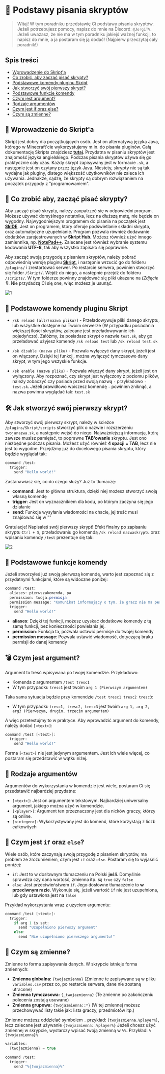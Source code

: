# 🌵 Podstawy pisania skryptów

> Witaj! W tym poradniku przedstawię Ci podstawy pisania skryptów. Jeżeli potrzebujesz pomocy, napisz do mnie na Discord: `@JorgiTV`. Jeżeli uważasz, że nie ma w tym poradniku jakiejś ważnej funkcji, to napisz do mnie, a ja postaram się ją dodać! (Najpierw przeczytaj cały poradnik!)

## Spis treści
* [Wprowadzenie do Skript'a](#wprowadzenie_do_skript)
* [Co zrobić, aby zacząć pisać skrypty?](#co_zrobic_aby_zaczac)
* [Podstawowe komendy pluginu Skript](#podstawowe_komendy)
* [Jak stworzyć swój pierwszy skrypt?](#jak_stworzyc_skrypt)
* [Podstawowe funkcje komendy](#podstawowe_funkcje)
* [Czym jest argument?](#czym_jest_argument)
* [Rodzaje argumentów](#rodzaje_argumentow)
* [Czym jest if oraz else?](#if_oraz_else)
* [Czym są zmienne?](#czym_sa_zmienne)

## 🏓 <a name="wprowadzenie_do_skript">Wprowadzenie do Skript'a</a>
Skript jest dobry dla początkujących osób. Jest on alternatywą języka Java, którego w Minecraft'cie wykorzystujemy m.in. do pisania pluginów. Całą dokumentację Skripta znajdziesz **[tutaj](https://skriptlang.github.io/Skript/index.html)**. Przydatna w pisaniu skryptów jest znajomość języka angielskiego. Podczas pisania skryptów używa się go praktycznie cały czas. Każdy skrypt zapisywany jest w formacie `.sk`, a następnie jest on czytany przez język Java. Niestety, skrypty nie są tak wydajne jak pluginy, dlatego większość użytkowników nie zaleca ich używania. Jednakże, sądzę, że skrypty są dobrym rozwiązaniem na początek przygody z "programowaniem".

## 🔮 <a name="co_zrobic_aby_zaczac">Co zrobić aby, zacząć pisać skrypty?</a>
Aby zacząć pisać skrypty, należy zaopatrzeć się w odpowiedni program. Możesz używać domyślnego notatnika, lecz na dłuższą metę, nie będzie on wygodny. Najwygodniejszym programem do pisania na początek jest **[SkIDE](https://skide.liz3.net/)**. Jest on programem, który oferuje podświetlanie składni skrypta, oraz automatyczne uzupełnianie. Program pozwala również dodawanie dodatków zarejestrowanych w **Skript Hub**. Możesz również użyć innego zamiennika, np. **[NotePad++](https://notepad-plus-plus.org/downloads/)**. Zalecane jest również wybranie systemu kodowania **UTF-8**, tak aby wszystko zapisało się poprawnie.

Aby zacząć swoją przygodę z pisaniem skryptów, należy pobrać odpowiednią wersję pluginu **[Skript](https://github.com/SkriptLang/Skript/releases)**, i następnie wrzucić go do folderu `/plugins/` i zrestartować serwer. Po restarcie serwera, powinien stworzyć się folder `/Skript/`. Wejdź do niego, a następnie przejdź do folderu `/scripts/`. W tym folderze powinny znajdować się pliki ukazane na *(Zdjęcie 1)*. Nie przydadzą Ci się one, więc możesz je usunąć.

![1](img/1.PNG)

## 🍯 <a name="podstawowe_komendy">Podstawowe komendy pluginu Skript</a>
- `/sk reload [all/(nazwa pliku)]` - Przeładowywuje pliki danego skryptu, lub wszystkie dostępne na Twoim serwerze (W przypadku posiadania większej ilości skryptów, zalecane jest przeładowywanie ich pojedyńczo). Załóżmy, że posiadasz skrypt o nazwie `test.sk`, aby go przeładować użyjesz komendy `/sk reload test` lub `/sk reload test.sk`

- `/sk disable (nazwa pliku)` - Pozwala wyłączyć dany skrypt, jeżeli jest on włączony. Dzięki tej funkcji, można wyłączyć tymczasowo dany skrypt, w tym jego wszyskie funkcje.

- `/sk enable (nazwa pliku)` - Pozwala włączyć dany skrypt, jeżeli jest on wyłączony. Aby rozpoznać, czy skrypt jest wyłączony z poziomu plików, należy zobaczyć czy posiada przed swoją nazwą `-` przykładowo `-test.sk`. Jeżeli prawidłowo wpiszesz komendę `-` powinien zniknąć, a nazwa powinna wyglądać tak: `test.sk`

## 🛠️ <a name="jak_stworzyc_skrypt">Jak stworzyć swój pierwszy skrypt?</a>
Aby stworzyć swój pierwszy skrypt, należy w ścieżce `/plugins/Skript/scripts` stworzyć plik o nazwie i rozszerzeniu `twojanazwa.sk`, a następnie wejść do niego. Najważniejszą informacją, którą zawsze musisz pamiętać, to poprawne **TAB'owanie** skryptu. Jest ono niezbędne podczas pisania. Możesz użyć również **4 spacji = TAB**, lecz nie jest to wygodne. Przejdźmy już do docelowego pisania skryptu, który będzie wyglądał tak:

```java
command /test:
  trigger:
    send "Hello world!"
```

Zastanawiasz się, co do czego służy? Już to tłumaczę:

* **command**: Jest to główna struktura, dzięki niej możesz stworzyć swoją własną komendę
* **trigger**: Jest on wyznacznikiem dla kodu, po którym zaczyna się jego działanie
* **send**: Funkcja wysyłania wiadomości na chacie, jej treść musi znajdować się w ""

Gratulacje! Napisałeś swój pierwszy skrypt! Efekt finalny po zapisaniu skryptu `Ctrl + S`, przeładowaniu go komendą `/sk reload nazwaskryptu` oraz wpisaniu komendy `/test` prezentuje się tak:

![2](img/2.PNG)

## 🔐 <a name="podstawowe_funkcje">Podstawowe funkcje komendy</a>
Jeżeli stworzyłeś już swoją pierwszą komendę, warto jest zapoznać się z przydatnymi funkcjami, które są widoczne poniżej:

```java
command /test:
  aliases: pierwszakomenda, pa
  permission: twoja.permisja
  permission message: "Komunikat informujący o tym, że gracz nie ma permisji"
  trigger:
    send "Hello world!"
```

* **aliases**: Dzięki tej funkcji, możesz uzyskać dodatkowe komendy z tą samą funkcji, bez konieczności powielania jej.
* **permission**: Funkcja ta, pozwala ustawić permisje do twojej komendy
* **permission message**: Pozwala ustawić wiadomość, dotyczącą braku permisji do danej komendy

## 💣 <a name="czym_jest_argument">Czym jest argument?</a>
Argument to treść wpisywana po twojej komendzie. Przykładowo:
* Komenda z argumentem `/test tresc1`
* W tym przypadku `tresc1` jest twoim `arg 1 (Pierwszym argumentem)`

Taka sama sytuacja będzie przy komendzie `/test tresc1 tresc2 tresc3`:
* W tym przypadku `tresc1, tresc2, tresc3` jest twoim `arg 1, arg 2, arg3 (Pierwszym, drugim, trzecim argumentem)`

A więc przetestujmy to w praktyce. Aby wprowadzić argument do komendy, należy dodać `[<text>]`:

```java
command /test [<text>]:
  trigger:
    send "Hello world!"
```

Forma `[<text>]` nie jest jedynym argumentem. Jest ich wiele więcej, co postaram się przedstawić w wątku niżej.

## 📝 <a name="rodzaje_argumentow">Rodzaje argumentów</a>
Argumentów do wykorzystania w komendzie jest wiele, postaram Ci się przedstawić najbardziej przydatne:
* `[<text>]`: Jest on argumentem tekstowym. Najbardziej uniwersalny argument, jakiego można użyć w komendzie.
* `[<player>]`: Argument ten przeznaczony jest dla nicków graczy, którzy są online.
* `[<integer>]`: Wykorzystywany jest do komend, które korzystają z liczb całkowitych

## 🎯 <a name="if_oraz_else">Czym jest `if` oraz `else`?</a>
Wiele osób, które zaczynają swoją przygodę z pisaniem skryptów, ma problem ze zrozumieniem, czym jest `if` oraz `else`. Postaram się to wyjaśnić poniżej:
* `if`: Jest to w dosłownym tłumaczeniu na Polski **jeśli**. Domyślnie sprawdza czy dana wartość, zmienna itp. są `true` czy `false`
* `else`: Jest przeciwieństwem `if`. Jego dosłowne tłumaczenie to **w przeciwnym razie**. Wykonuje się, jeżeli wartość `if` nie jest uzupełniona, lub gdy ustawiona jest na `false`

Przykład wykorzystania wraz z użyciem argumentu:

```java
command /test [<text>]:
  trigger:
    if arg 1 is set:
      send "Uzupełniono pierwszy argument"
    else:
      send "Nie uzupełniono pierwszego argumentu!"
```

## 🥊 <a name="czym_sa_zmienne">Czym są zmienne?</a>
Zmienne to forma zapisywania danych. W skrypcie istnieje forma zmiennych:

* **Zmienna globalna:** `{twojazmienna}` (Zmienne te zapisywane są w pliku `variables.csv` przez co, po restarcie serwera, dane nie zostaną utracone)
* **Zmienna tymczasowa:** `{_twojazmienna}` (Te zmienne po zakończeniu polecenia zostają usuwane)
* **Zmienna grupowa:** `{twojazmienna::*}` (W tej zmiennej możesz przechowywać listy takie jak: lista graczy, przedmiotów itp.)

Zmienne możesz oddzielać symbolem `.` przykład: `{twojazmienna.%player%}`, lecz zalecane jest używanie `{twojazmienna::%player%}`
Jeżeli chcesz użyć zmiennej w skrypcie, wystarczy wpisać twoją zmienną w `%%`. Przykład: `%{twojazmienna}%`

```java
variables:
  {twojazmienna} = true
  
command /test:
  trigger:
    send "%{twojazmienna}%"
```
